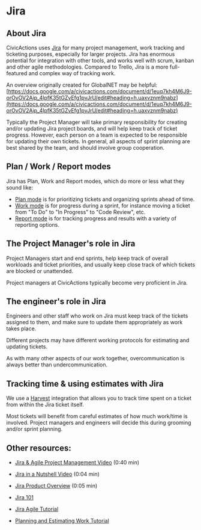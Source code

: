 # Jira

## About Jira

CivicActions uses [Jira](https://www.atlassian.com/software/jira) for many project management, work tracking and ticketing purposes, especially for larger projects. Jira has enormous potential for integration with other tools, and works well with scrum, kanban and other agile methodologies. Compared to Trello, Jira is a more full-featured and complex way of tracking work.

An overview originally created for GlobalNET may be helpful: [https://docs.google.com/a/civicactions.com/document/d/1euq7kh4M6J9-orOvOV2Aip_4IpfK35tGZvEfg1pvJrU/edit#heading=h.uaxvznm9nabz](https://docs.google.com/a/civicactions.com/document/d/1euq7kh4M6J9-orOvOV2Aip_4IpfK35tGZvEfg1pvJrU/edit#heading=h.uaxvznm9nabz)

Typically the Project Manager will take primary responsibility for creating and/or updating Jira project boards, and will help keep track of ticket progress. However, each person on a team is expected to be responsible for updating their own tickets. In general, all aspects of sprint planning are best shared by the team, and should involve group cooperation.


## Plan / Work / Report modes

Jira has Plan, Work and Report modes, which do more or less what they sound like:
* [Plan mode](https://confluence.atlassian.com/agile063/jira-agile-user-s-guide/using-a-board/using-plan-mode) is for prioritizing tickets and organizing sprints ahead of time.
* [Work mode](https://confluence.atlassian.com/agile065/jira-agile-user-s-guide/using-a-board/using-work-mode) is for progress during a sprint, for instance moving a ticket from "To Do" to "In Progress" to "Code Review", etc.
* [Report mode](https://confluence.atlassian.com/agile065/jira-agile-user-s-guide/using-a-board/using-report-mode) is for tracking progress and results with a variety of reporting options.

## The Project Manager's role in Jira

Project Managers start and end sprints, help keep track of overall workloads and ticket priorities, and usually keep close track of which tickets are blocked or unattended.

Project managers at CivicActions typically become very proficient in Jira.

## The engineer's role in Jira

Engineers and other staff who work on Jira must keep track of the tickets assigned to them, and make sure to update them appropriately as work takes place.

Different projects may have different working protocols for estimating and updating tickets.

As with many other aspects of our work together, overcommunication is always better than undercommunication.


## Tracking time & using estimates with Jira

We use a [Harvest](harvest.md) integration that allows you to track time spent on a ticket from within the Jira ticket itself.

Most tickets will benefit from careful estimates of how much work/time is involved. Project managers and engineers will decide this during grooming and/or sprint planning.

## Other resources:

* [Jira & Agile Project Management Video](http://youtu.be/NrHpXvDXVrw) (0:40 min)

* [Jira in a Nutshell Video](http://youtu.be/xrCJv0fTyR8) (0:04 min)

* [Jira Product Overview](http://youtu.be/tVCjr0HffVA) (0:05 min)

* [Jira 101](https://confluence.atlassian.com/jira064/jira-101-720412861.html)

* [Jira Agile Tutorial](https://confluence.atlassian.com/agile/jira-agile-user-s-guide/jira-agile-tutorials)

* [Planning and Estimating Work Tutorial](https://confluence.atlassian.com/agile/jira-agile-user-s-guide/jira-agile-tutorials/tutorial-planning-and-estimating-work-for-an-agile-team)
